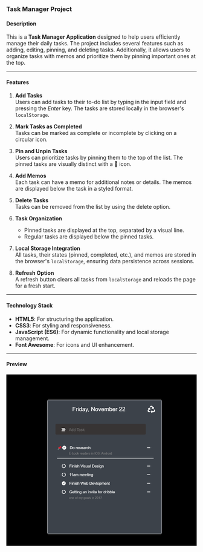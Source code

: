 ### Task Manager Project

#### Description
This is a **Task Manager Application** designed to help users efficiently manage their daily tasks. The project includes several features such as adding, editing, pinning, and deleting tasks. Additionally, it allows users to organize tasks with memos and prioritize them by pinning important ones at the top.

---

#### Features
1. **Add Tasks**  
   Users can add tasks to their to-do list by typing in the input field and pressing the *Enter* key. The tasks are stored locally in the browser's `localStorage`.

2. **Mark Tasks as Completed**  
   Tasks can be marked as complete or incomplete by clicking on a circular icon.

3. **Pin and Unpin Tasks**  
   Users can prioritize tasks by pinning them to the top of the list. The pinned tasks are visually distinct with a 📌 icon.

4. **Add Memos**  
   Each task can have a memo for additional notes or details. The memos are displayed below the task in a styled format.

5. **Delete Tasks**  
   Tasks can be removed from the list by using the delete option.

6. **Task Organization**  
   - Pinned tasks are displayed at the top, separated by a visual line.
   - Regular tasks are displayed below the pinned tasks.

7. **Local Storage Integration**  
   All tasks, their states (pinned, completed, etc.), and memos are stored in the browser's `localStorage`, ensuring data persistence across sessions.

8.  **Refresh Option**  
    A refresh button clears all tasks from `localStorage` and reloads the page for a fresh start.

---

#### Technology Stack
- **HTML5**: For structuring the application.
- **CSS3**: For styling and responsiveness.
- **JavaScript (ES6)**: For dynamic functionality and local storage management.
- **Font Awesome**: For icons and UI enhancement.

---

#### Preview
![alt text](image-1.png)
